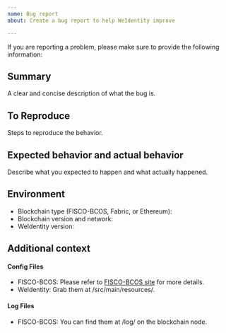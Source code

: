 ```yaml
---
name: Bug report
about: Create a bug report to help WeIdentity improve

---
```


If you are reporting a problem, please make sure to provide the following information:

## Summary
A clear and concise description of what the bug is.

## To Reproduce
Steps to reproduce the behavior.

## Expected behavior and actual behavior
Describe what you expected to happen and what actually happened.

## Environment
- Blockchain type (FISCO-BCOS, Fabric, or Ethereum):
- Blockchain version and network:
- WeIdentity version:

## Additional context
#### Config Files

- FISCO-BCOS: Please refer to [FISCO-BCOS site](https://github.com/FISCO-BCOS/FISCO-BCOS) for more details.
- WeIdentity: Grab them at /src/main/resources/.

#### Log Files

- FISCO-BCOS: You can find them at /log/ on the blockchain node.
